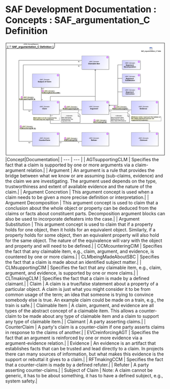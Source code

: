 # SAF Development Documentation : Concepts : SAF_argumentation_C Definition 
![SAF_argumentation_C Definition.svg](./diagrams/SAF_argumentation_C-Definition.svg)
|Concept|Documentation|
| --- | --- |
| AGTsupportingCLM | Specifies the fact that a claim is supported by one or more arguments via a claim-argument relation.|
| Argument | An argument is a rule that provides the bridge between what we know or are assuming (sub-claims, evidence) and the claim we are investigating. The argument used depends on the type, trustworthiness and extent of available evidence and the nature of the claim.|
| Argument Concretion | This argument concept is used when a claim needs to be given a more precise definition or interpretation.|
| Argument Decomposition | This argument concept is used to claim that a conclusion about the whole object or property can be deduced from the claims or facts about constituent parts. Decomposition argument blocks can also be used to incorporate defeaters into the case.|
| Argument Substitution | This argument concept is used to claim that if a property holds for one object, then it holds for an equivalent object. Similarly, if a property holds for some object, then an equivalent property will also hold for the same object. The nature of the equivalence will vary with the object and property and will need to be defined.|
| CCMcounteringCIM | Specifies the fact that any claimable item, e.g., claim, argument, and evidence, is countered by one or more claims.|
| CLMbeingMadeAboutSBC | Specifies the fact that a claim is made about an identified subject matter.|
| CLMsupportingCIM | Specifies the fact that any claimable item, e.g., claim, argument, and evidence, is supported by one or more claims.|
| CLTmakingCLM | Specifies the fact that a claim is made by a defined claimant.|
| Claim | A claim is a true/false statement about a property of a particular object. A claim is just what you might consider it to be from common usage of the term; an idea that someone is trying to convince somebody else is true. An example claim could be made on a train, e.g., the train is safe.|
| Claimable Item | A claim, argument, and evidence are all types of the abstract concept of a claimable item. This allows a counter-claim to be made about any type of claimable item and a claim to support any type of claimable item.|
| Claimant | A party asserting claims.|
| CounterClaim | A party's claim is a counter-claim if one party asserts claims in response to the claims of another.|
| EVCreinforcingAGT | Specifies the fact that an argument is reinforced by one or more evidence via a argument-evidence relation.|
| Evidence | An evidence is an artifact that establishes facts that can be trusted and lead directly to a claim. In projects there can many sources of information, but what makes this evidence is the support or rebuttal it gives to a claim.|
| RFTmakingCCM | Specifies the fact that a counter-claim is made by a defined refuter.|
| Refuter | A party asserting counter-claims.|
| Subject of Claim | Note: A claim cannot be generic, it has to be about something, it has to have a defined subject, e.g., system safety.|
